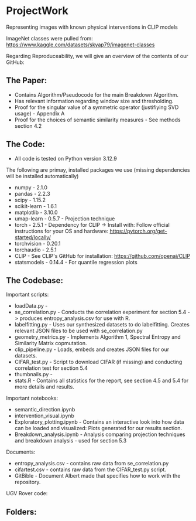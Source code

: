 # ProjectWork
Representing images with known physical interventions in CLIP models

ImageNet classes were pulled from:
https://www.kaggle.com/datasets/skyap79/imagenet-classes

Regarding Reproduceability, we will give an overview of the contents of our GitHub:

## The Paper:
* Contains Algorithm/Pseudocode for the main Breakdown Algorithm.
* Has relevant information regarding window size and thresholding.
* Proof for the singular value of a symmetric operator (justifiying SVD usage) - Appendix A
* Proof for the choices of semantic similarity measures - See methods section 4.2

## The Code:
* All code is tested on Python version 3.12.9

The following are primay, installed packages we use (missing dependencies will be installed automatically)
* numpy - 2.1.0  
* pandas - 2.2.3  
* scipy - 1.15.2  
* scikit-learn - 1.6.1  
* matplotlib - 3.10.0  
* umap-learn - 0.5.7 - Projection technique
* torch - 2.5.1  - Dependency for CLIP
  → Install with: Follow official instructions for your OS and hardware: https://pytorch.org/get-started/locally/  
* torchvision - 0.20.1  
* torchaudio - 2.5.1  
* CLIP - See CLIP's GitHub for installation: https://github.com/openai/CLIP  
* statsmodels - 0.14.4 - For quantile regression plots

## The Codebase:

Important scripts:
* loadData.py - 
* se_correlation.py - Conducts the correlation experiment for section 5.4 -> produces entropy_analysis.csv for use with R.
* labelfitting.py - Uses our synthesized datasets to do labelfitting. Creates relevant JSON files to be used with se_correlation.py
* geometry_metrics.py - Implements Algorithm 1, Spectral Entropy and Similarity Matrix copmutation.
* clip_pipeline.py - Loads, embeds and creates JSON files for our datasets.
* CIFAR_test.py - Script to download CIFAR (if missing) and conducting correlation test for section 5.4
* thumbnails.py -
* stats.R - Contains all statistics for the report, see section 4.5 and 5.4 for more details and results.

Important notebooks:
* semantic_direction.ipynb 
* intervention_visual.ipynb
* Exploratory_plotting.ipynb - Contains an interactive look into how data can be loaded and visualized: Plots generated for our results section.
* Breakdown_analysis.ipynb - Analysis comparing projection techniques and breakdown analysis - used for section 5.3

Documents:
* entropy_analysis.csv - contains raw data from se_correlation.py
* cifartest.csv - contains raw data from the CIFAR_test.py script.
* GitBible - Document Albert made that specifies how to work with the repository.

UGV Rover code:

## Folders:
